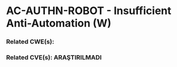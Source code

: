 # AC-AUTHN-ROBOT - Insufficient Anti-Automation (W)

### Related CWE(s):
### Related CVE(s): ARAŞTIRILMADI